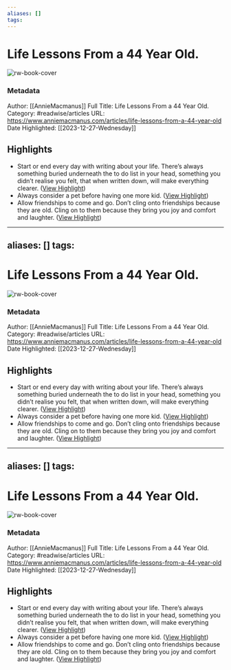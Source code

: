 ```yaml
---
aliases: []
tags:
---
```

# Life Lessons From a 44 Year Old.

![rw-book-cover](https://assets-global.website-files.com/5f7c46754748a12da6217b52/5f8080d570a2f3e0c210b7e8_AnnieM_web_image.png)
### Metadata
Author: [[AnnieMacmanus]]
Full Title: Life Lessons From a 44 Year Old.
Category: #readwise/articles
URL: https://www.anniemacmanus.com/articles/life-lessons-from-a-44-year-old
Date Highlighted: [[2023-12-27-Wednesday]]

## Highlights
- Start or end every day with writing about your life. There’s always something buried underneath the to do list in your head, something you didn’t realise you felt, that when written down, will make everything clearer. ([View Highlight](https://read.readwise.io/read/01hjpev7sckaj7fgbps8nj2z8v))
- Always consider a pet before having one more kid. ([View Highlight](https://read.readwise.io/read/01hjpf0sr8a0ckd6egtqrk2932))
- Allow friendships to come and go. Don’t cling onto friendships because they are old. Cling on to them because they bring you joy and comfort and laughter. ([View Highlight](https://read.readwise.io/read/01hjpey01naxzqbwnx6pvv55y8))
---
aliases: []
tags:
---
# Life Lessons From a 44 Year Old.

![rw-book-cover](https://assets-global.website-files.com/5f7c46754748a12da6217b52/5f8080d570a2f3e0c210b7e8_AnnieM_web_image.png)
### Metadata
Author: [[AnnieMacmanus]]
Full Title: Life Lessons From a 44 Year Old.
Category: #readwise/articles
URL: https://www.anniemacmanus.com/articles/life-lessons-from-a-44-year-old
Date Highlighted: [[2023-12-27-Wednesday]]

## Highlights
- Start or end every day with writing about your life. There’s always something buried underneath the to do list in your head, something you didn’t realise you felt, that when written down, will make everything clearer. ([View Highlight](https://read.readwise.io/read/01hjpev7sckaj7fgbps8nj2z8v))
- Always consider a pet before having one more kid. ([View Highlight](https://read.readwise.io/read/01hjpf0sr8a0ckd6egtqrk2932))
- Allow friendships to come and go. Don’t cling onto friendships because they are old. Cling on to them because they bring you joy and comfort and laughter. ([View Highlight](https://read.readwise.io/read/01hjpey01naxzqbwnx6pvv55y8))
---
aliases: []
tags:
---
# Life Lessons From a 44 Year Old.

![rw-book-cover](https://assets-global.website-files.com/5f7c46754748a12da6217b52/5f8080d570a2f3e0c210b7e8_AnnieM_web_image.png)
### Metadata
Author: [[AnnieMacmanus]]
Full Title: Life Lessons From a 44 Year Old.
Category: #readwise/articles
URL: https://www.anniemacmanus.com/articles/life-lessons-from-a-44-year-old
Date Highlighted: [[2023-12-27-Wednesday]]

## Highlights
- Start or end every day with writing about your life. There’s always something buried underneath the to do list in your head, something you didn’t realise you felt, that when written down, will make everything clearer. ([View Highlight](https://read.readwise.io/read/01hjpev7sckaj7fgbps8nj2z8v))
- Always consider a pet before having one more kid. ([View Highlight](https://read.readwise.io/read/01hjpf0sr8a0ckd6egtqrk2932))
- Allow friendships to come and go. Don’t cling onto friendships because they are old. Cling on to them because they bring you joy and comfort and laughter. ([View Highlight](https://read.readwise.io/read/01hjpey01naxzqbwnx6pvv55y8))

